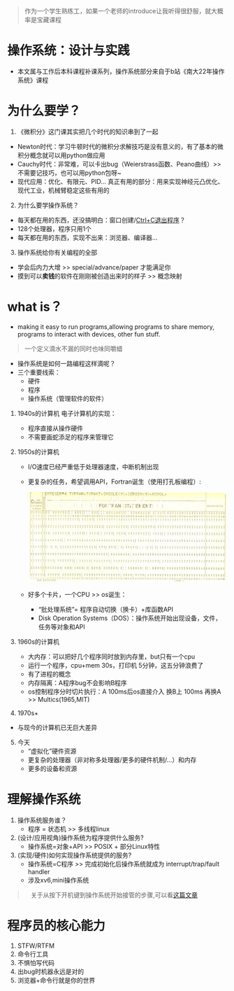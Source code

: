 > 作为一个学生熟练工，如果一个老师的introduce让我听得很舒服，就大概率是宝藏课程

# 操作系统：设计与实践
* 本文属与工作后本科课程补课系列，操作系统部分来自于b站《南大22年操作系统》课程
  

# 为什么要学？

1. 《微积分》这门课其实把几个时代的知识串到了一起
* Newton时代：学习牛顿时代的微积分求解技巧是没有意义的，有了基本的微积分概念就可以用python做应用
* Cauchy时代：非常难，可以卡出bug（Weierstrass函数、Peano曲线）>> 不需要记技巧，也可以用python包呀~
* 现代应用：优化、有限元、PID... 真正有用的部分：用来实现神经元凸优化、现代工业，机械臂稳定这些有用的

2. 为什么要学操作系统？
* 每天都在用的东西，还没搞明白：窗口创建/[Ctrl+C退出程序](https://stackoverflow.blog/2017/05/23/stack-overflow-helping-one-million-developers-exit-vim/)？
* 128个处理器，程序只用1个
* 每天都在用的东西，实现不出来：浏览器、编译器...

3. 操作系统给你有关编程的全部
* 学会后内力大增 >> special/advance/paper 才能满足你
* 摸到可以**卖钱**的软件在刚刚被创造出来时的样子 >> 概念映射


# what is？
* making it easy to run programs,allowing programs to share memory, programs to interact with devices, other fun stuff.
> 一个定义滴水不漏的同时也味同嚼蜡

* 操作系统是如何一路编程这样滴呢？
* 三个重要线索：
  * 硬件
  * 程序
  * 操作系统（管理软件的软件）


1. 1940s的计算机
   电子计算机的实现：    
   * 程序直接从操作硬件
   * 不需要画蛇添足的程序来管理它

2. 1950s的计算机
   * I/O速度已经严重低于处理器速度，中断机制出现
   
   * 更复杂的任务，希望调用API，Fortran诞生（使用打孔板编程）:
   
     ![Punch-card--fortran (1)](os_1.assets/Punch-card--fortran%20(1).jpg)
   
   * 好多个卡片，一个CPU >> os诞生：
     * “批处理系统”= 程序自动切换（换卡）+库函数API
     * Disk Operation Systems（DOS）：操作系统开始出现设备，文件，任务等对象和API
  
3. 1960s的计算机
   * 大内存：可以把好几个程序同时放到内存里，but只有一个cpu
   * 运行一个程序，cpu+mem 30s，打印机 5分钟，这五分钟浪费了
   * 有了进程的概念
   * 内存隔离：A程序bug不会影响B程序
   * os控制程序分时切片执行：A 100ms后os直接介入 换B上 100ms 再换A >> Multics(1965,MIT)

4. 1970s+
   
* 与现今的计算机已无巨大差异
  
5. 今天
   * “虚拟化”硬件资源
   * 更复杂的处理器（非对称多处理器/更多的硬件机制/...）和内存
   * 更多的设备和资源


# 理解操作系统
1. 操作系统服务谁？
   * 程序 = 状态机 >> 多线程linux
2. (设计/应用视角)操作系统为程序提供什么服务?
   * 操作系统=对象+API >> POSIX + 部分Linux特性
3. (实现/硬件)如何实现操作系统提供的服务?
   * 操作系统=C程序 >> 完成初始化后操作系统就成为 interrupt/trap/fault handler
   * 涉及xv6,mini操作系统
  >　关于从按下开机键到操作系统开始接管的步骤,可以看[这篇文章](https://www.ruanyifeng.com/blog/2013/02/booting.html)


# 程序员的核心能力
1. STFW/RTFM
2. 命令行工具
3. 不惧怕写代码
4. 出bug时机器永远是对的
5. 浏览器+命令行就是你的世界